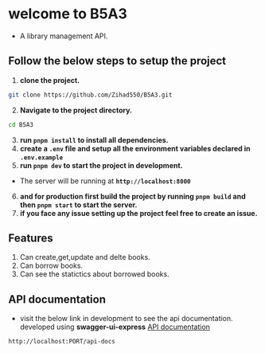 # welcome to B5A3
- A library management API.

## **Follow the below steps to setup the project**
1. **clone the project.**
```bash
git clone https://github.com/Zihad550/B5A3.git
```
2. **Navigate to the project directory.**
```bash
cd B5A3
```
3. **run `pnpm install` to install all dependencies.**
4. **create a `.env` file and setup all the environment variables declared in `.env.example`**
5. **run `pnpm dev` to start the project in development.**
  - The server will be running at **`http://localhost:8000`**
6. **and for production first build the project  by running `pnpm build` and then `pnpm start` to start the server.**
7. **if you face any issue setting up the project feel free to create an issue.**

## Features
1. Can create,get,update and delte books.
2. Can borrow books.
3. Can see the statictics about borrowed books.

## API documentation
- visit the below link in development to see the api documentation. developed using **swagger-ui-express**
 [API documentation](http://localhost:8000/api-docs)
```
http://localhost:PORT/api-docs
```
